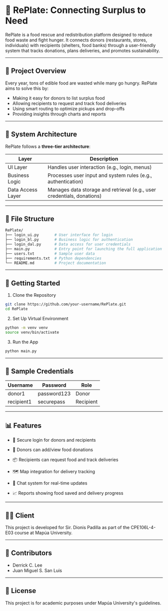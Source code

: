 # 🥫 RePlate: Connecting Surplus to Need

RePlate is a food rescue and redistribution platform designed to reduce food waste and fight hunger. It connects donors (restaurants, stores, individuals) with recipients (shelters, food banks) through a user-friendly system that tracks donations, plans deliveries, and promotes sustainability.

---

## 📌 Project Overview

Every year, tons of edible food are wasted while many go hungry. RePlate aims to solve this by:

- Making it easy for donors to list surplus food
- Allowing recipients to request and track food deliveries
- Using smart routing to optimize pickups and drop-offs
- Providing insights through charts and reports

---

## 🧱 System Architecture

RePlate follows a **three-tier architecture**:

| Layer              | Description                                                                 |
|-------------------|-----------------------------------------------------------------------------|
| UI Layer           | Handles user interaction (e.g., login, menus)                              |
| Business Logic     | Processes user input and system rules (e.g., authentication)               |
| Data Access Layer  | Manages data storage and retrieval (e.g., user credentials, donations)     |

---

## 📂 File Structure

```bash
RePlate/
├── login_ui.py       # User interface for login
├── login_bl.py       # Business logic for authentication
├── login_dal.py      # Data access for user credentials
├── main.py           # Entry point for launching the full application
├── users.txt         # Sample user data
├── requirements.txt  # Python dependencies
└── README.md         # Project documentation
```

---

## 🚀 Getting Started

1. Clone the Repository
```bash
git clone https://github.com/your-username/RePlate.git
cd RePlate
```

2. Set Up Virtual Environment
```bash
python -m venv venv
source venv/bin/activate
```

3. Run the App
```bash
python main.py
```

---

## 🧪 Sample Credentials

| Username     | Password     | Role       |
|--------------|--------------|------------|
| donor1       | password123  | Donor      |
| recipient1   | securepass   | Recipient  |

---

## 📊 Features

- 🔐 Secure login for donors and recipients

- 📝 Donors can add/view food donations

- 📦 Recipients can request food and track deliveries

- 🗺️ Map integration for delivery tracking

- 💬 Chat system for real-time updates

- 📈 Reports showing food saved and delivery progress

---

## 👨‍🏫 Client
This project is developed for Sir. Dionis Padilla as part of the CPE106L-4-E03 course at Mapúa University.

---

## 👥 Contributors
- Derrick C. Lee
- Juan Miguel S. San Luis

---

## 📃 License
This project is for academic purposes under Mapúa University's guidelines.
